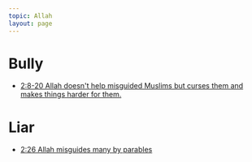```yaml
--- 
topic: Allah
layout: page
---
```


# Bully


- [2:8-20 Allah doesn't help misguided Muslims but curses them and makes things harder for them.](/quran/2/#8)

# Liar

- [2:26 Allah misguides many by parables](/quran/2/#26)